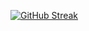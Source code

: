 [![GitHub Streak](https://github-readme-streak-stats.herokuapp.com?user=tristanfelizarta&theme=dark&hide_border=true&background=00000000)](https://git.io/streak-stats)
